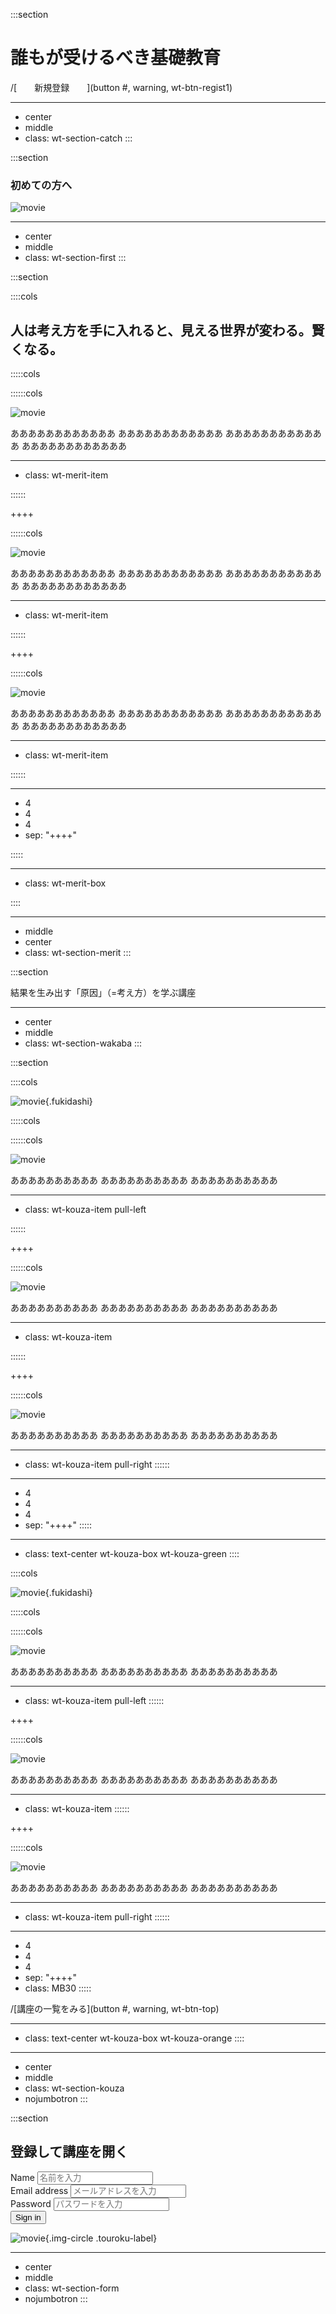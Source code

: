 :::section

# 誰もが受けるべき基礎教育

/[　　新規登録　　](button #, warning, wt-btn-regist1)

---
- center
- middle
- class: wt-section-catch
:::

:::section

### 初めての方へ

![movie](http://dummyimage.com/560x315/ffffff/000655 "movie")

---
- center
- middle
- class: wt-section-first
:::

:::section

::::cols

## 人は考え方を手に入れると、見える世界が変わる。賢くなる。

:::::cols

::::::cols

![movie](http://dummyimage.com/159x105/ff6600/000655 "movie")

ああああああああああああ
ああああああああああああ
ああああああああああああ
ああああああああああああ

---
- class: wt-merit-item

::::::

++++

::::::cols

![movie](http://dummyimage.com/159x105/ff6600/000655 "movie")

ああああああああああああ
ああああああああああああ
ああああああああああああ
ああああああああああああ

---
- class: wt-merit-item

::::::

++++

::::::cols

![movie](http://dummyimage.com/159x105/ff6600/000655 "movie")

ああああああああああああ
ああああああああああああ
ああああああああああああ
ああああああああああああ

---
- class: wt-merit-item

::::::

---
- 4
- 4
- 4
- sep: "++++"

:::::

---
- class: wt-merit-box

::::

---
- middle
- center
- class: wt-section-merit
:::

:::section

結果を生み出す「原因」（=考え方）を学ぶ講座

---
- center
- middle
- class: wt-section-wakaba
:::

:::section

::::cols

![movie](http://localhost:8000/haik-contents/upload/top_fukidasi.png "movie"){.fukidashi}

:::::cols

::::::cols

![movie](http://dummyimage.com/125x110/ff6600/000655 "movie")

ああああああああああ
ああああああああああ
ああああああああああ

---
- class: wt-kouza-item pull-left

::::::

++++

::::::cols

![movie](http://dummyimage.com/125x110/ff6600/000655 "movie")

ああああああああああ
ああああああああああ
ああああああああああ

----
- class: wt-kouza-item

::::::

++++

::::::cols

![movie](http://dummyimage.com/125x110/ff6600/000655 "movie")

ああああああああああ
ああああああああああ
ああああああああああ

---
- class: wt-kouza-item pull-right
::::::

---
- 4
- 4
- 4
- sep: "++++"
:::::

---
- class: text-center wt-kouza-box wt-kouza-green
::::

::::cols

![movie](http://localhost:8000/haik-contents/upload/top_hukidasi2.png "movie"){.fukidashi}

:::::cols

::::::cols

![movie](http://dummyimage.com/125x110/ff6600/000655 "movie")

ああああああああああ
ああああああああああ
ああああああああああ

---
- class: wt-kouza-item pull-left
::::::

++++

::::::cols

![movie](http://dummyimage.com/125x110/ff6600/000655 "movie")

ああああああああああ
ああああああああああ
ああああああああああ

---
- class: wt-kouza-item
::::::

++++

::::::cols

![movie](http://dummyimage.com/125x110/ff6600/000655 "movie")

ああああああああああ
ああああああああああ
ああああああああああ

---
- class: wt-kouza-item pull-right
::::::

---
- 4
- 4
- 4
- sep: "++++"
- class: MB30
:::::

/[講座の一覧をみる](button #, warning, wt-btn-top)

---
- class: text-center wt-kouza-box wt-kouza-orange
::::

---
- center
- middle
- class: wt-section-kouza
- nojumbotron
:::

:::section

## 登録して講座を開く

<form class="form-inline" role="form">
<div class="form-group">
<label class="sr-only" for="exampleInputEmail2">Name</label>
<input type="email" class="form-control input-sm" id="exampleInputEmail2" placeholder="名前を入力">
</div>
<div class="form-group">
<label class="sr-only" for="exampleInputEmail2">Email address</label>
<input type="email" class="form-control input-sm" id="exampleInputEmail2" placeholder="メールアドレスを入力">
</div>
<div class="form-group">
<label class="sr-only" for="exampleInputPassword2">Password</label>
<input type="password" class="form-control input-sm" id="exampleInputPassword2" placeholder="パスワードを入力">
</div>
<button type="submit" class="btn btn-default wt-btn-regist2">Sign in</button>
</form>

![movie](http://localhost:8000/haik-contents/upload/wt-image1.png "movie"){.img-circle .touroku-label}

---
- center
- middle
- class: wt-section-form
- nojumbotron
:::
